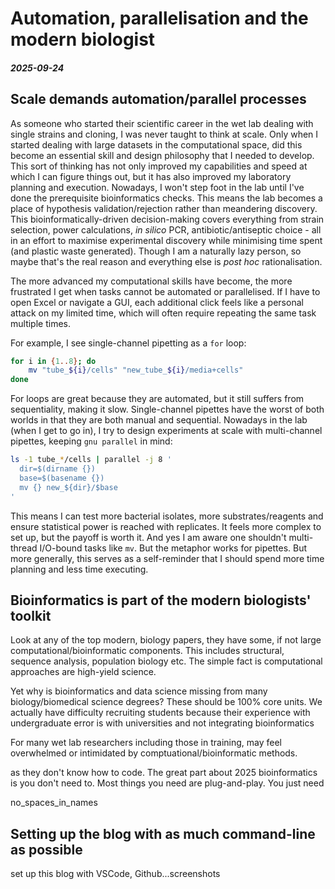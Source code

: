 # Automation, parallelisation and the modern biologist
##### 2025-09-24

## Scale demands automation/parallel processes
As someone who started their scientific career in the wet lab dealing with single strains and cloning, I was never taught to think at scale. Only when I started dealing with large datasets in the computational space, did this become an essential skill and design philosophy that I needed to develop. This sort of thinking has not only improved my capabilities and speed at which I can figure things out, but it has also improved my laboratory planning and execution. Nowadays, I won't step foot in the lab until I've done the prerequisite bioinformatics checks. This means the lab becomes a place of hypothesis validation/rejection rather than meandering discovery. This bioinformatically-driven decision-making covers everything from strain selection, power calculations, *in silico* PCR, antibiotic/antiseptic choice - all in an effort to maximise experimental discovery while minimising time spent (and plastic waste generated). Though I am a naturally lazy person, so maybe that's the real reason and everything else is *post hoc* rationalisation.

The more advanced my computational skills have become, the more frustrated I get when tasks cannot be automated or parallelised. If I have to open Excel or navigate a GUI, each additional click feels like a personal attack on my limited time, which will often require repeating the same task multiple times.

For example, I see single-channel pipetting as a `for` loop:
```bash
for i in {1..8}; do
    mv "tube_${i}/cells" "new_tube_${i}/media+cells"
done
```
For loops are great because they are automated, but it still suffers from sequentiality, making it slow. Single-channel pipettes have the worst of both worlds in that they are both manual and sequential. Nowadays in the lab (when I get to go in), I try to design experiments at scale with multi-channel pipettes, keeping `gnu parallel` in mind:
```bash
ls -1 tube_*/cells | parallel -j 8 '
  dir=$(dirname {})
  base=$(basename {})
  mv {} new_${dir}/$base
'
```
This means I can test more bacterial isolates, more substrates/reagents and ensure statistical power is reached with replicates. It feels more complex to set up, but the payoff is worth it. And yes I am aware one shouldn't multi-thread I/O-bound tasks like `mv`. But the metaphor works for pipettes. But more generally, this serves as a self-reminder that I should spend more time planning and less time executing.


## Bioinformatics is part of the modern biologists' toolkit

Look at any of the top modern, biology papers, they have some, if not large computational/bioinformatic components. This includes structural, sequence analysis, population biology etc. The simple fact is computational approaches are high-yield science.

Yet why is bioinformatics and data science missing from many biology/biomedical science degrees? These should be 100% core units. We actually have difficulty recruiting students because their experience with undergraduate 
error is with universities and not integrating bioinformatics

For many wet lab researchers including those in training, may feel overwhelmed or intimidated by comptuational/bioinformatic methods. 

as they don't know how to code. The great part about 2025 bioinformatics is you don't need to. Most things you need are plug-and-play. You just need 

no_spaces_in_names

## Setting up the blog with as much command-line as possible

set up this blog with VSCode, Github...screenshots
